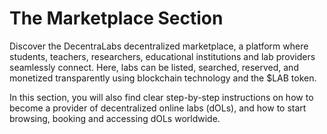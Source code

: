# The Marketplace Section

Discover the DecentraLabs decentralized marketplace, a platform where students, teachers, researchers, educational institutions and lab providers seamlessly connect. Here, labs can be listed, searched, reserved, and monetized transparently using blockchain technology and the $LAB token.

In this section, you will also find clear step-by-step instructions on how to become a provider of decentralized online labs (dOLs), and how to start browsing, booking and accessing dOLs worldwide.
